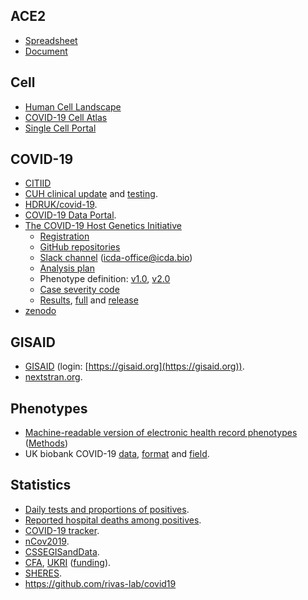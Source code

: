 ## ACE2
* [Spreadsheet](https://docs.google.com/spreadsheets/d/1oaw0GBYiIajYsnYhhhBTJ4GGlcJ_xffkvGo-miPAmpM/edit#gid=0)
* [Document](https://docs.google.com/document/d/1exi7QZxc17e2pn1IT3zPjg4N2rqcZ-26DUMxrKmbges/edit)

## Cell
* [Human Cell Landscape](https://db.cngb.org/HCL/)
* [COVID-19 Cell Atlas](https://www.covid19cellatlas.org/)
* [Single Cell Portal](https://singlecell.broadinstitute.org/single_cell)

## COVID-19
* [CITIID](https://covid19.medschl.cam.ac.uk/)
* [CUH clinical update](https://cuhstaffportal.co.uk/operational/clinical-updates/) and [testing](https://www.cam.ac.uk/coronavirus/general-staff-advice/health-and-wellbeing#testing).
* [HDRUK/covid-19](https://github.com/HDRUK/covid-19).
* [COVID-19 Data Portal](https://www.covid19dataportal.org/).
* [The COVID-19 Host Genetics Initiative](https://covid19hg.netlify.com/)
  * [Registration](https://www.covid19hg.org/register/)
  * [GitHub repositories](https://github.com/covid19-hg/)
  * [Slack channel](https://icdaworkspace.slack.com) (icda-office@icda.bio)
  * [Analysis plan](https://tinyurl.com/yalt3n28)
  * Phenotype definition: [v1.0](https://tinyurl.com/ybno3zgy), [v2.0](https://tinyurl.com/yd8hkvjk)
  * [Case severity code](https://tinyurl.com/y7nygjr3)
  * [Results](https://www.covid19hg.org/results/), [full](gs://covid19-hg-analysis/20200619/results/full) and [release](gs://covid19-hg-analysis/20200619/results/release)
* [zenodo](https://zenodo.org/)

## GISAID
* [GISAID](https://www.gisaid.org/) (login: [https://gisaid.org](https://gisaid.org)).
* [nextstran.org](https://nextstrain.org/ncov/global).

## Phenotypes
* [Machine-readable version of electronic health record phenotypes](https://github.com/spiros/chronological-map-phenotypes) ([Methods](https://github.com/spiros/chronological-map-phenotypes/blob/master/METHODS.md))
* UK biobank COVID-19 [data](http://biobank.ndph.ox.ac.uk/ukb/exinfo.cgi?src=COVID19), [format](http://biobank.ndph.ox.ac.uk/ukb/exinfo.cgi?src=COVID19_tests) and [field](http://biobank.ctsu.ox.ac.uk/ukb/field.cgi?id=40100).

## Statistics
* [Daily tests and proportions of positives](https://pfryz.shinyapps.io/covid-19/).
* [Reported hospital deaths among positives](https://pfryz.shinyapps.io/covid-19-deaths/).
* [COVID-19 tracker](https://shiny.rstudio.com/gallery/covid19-tracker.html).
* [nCov2019](https://github.com/GuangchuangYu/nCov2019).
* [CSSEGISandData](https://github.com/CSSEGISandData).
* [CFA](https://otr.medschl.cam.ac.uk/academics-clinicians/funding/covid-funding-calls), [UKRI](https://www.ukri.org/) ([funding](https://www.ukri.org/funding/funding-opportunities/ukri-open-call-for-research-and-innovation-ideas-to-address-covid-19/)).
* [SHERES](https://www.cdc.gov/coronavirus/2019-ncov/cases-updates/spheres.html).
* https://github.com/rivas-lab/covid19

